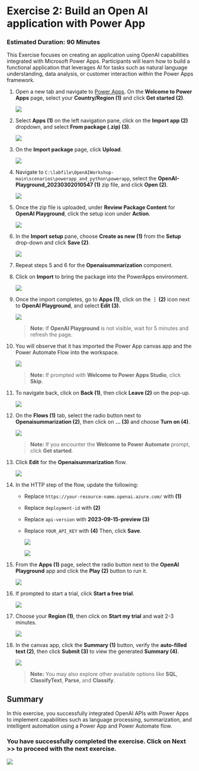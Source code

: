 # Exercise 2: Build an Open AI application with Power App 

### Estimated Duration: 90 Minutes

This Exercise focuses on creating an application using OpenAI capabilities integrated with Microsoft Power Apps. Participants will learn how to build a functional application that leverages AI for tasks such as natural language understanding, data analysis, or customer interaction within the Power Apps framework.

1. Open a new tab and navigate to [Power Apps](https://make.powerapps.com/). On the **Welcome to Power Apps** page, select your **Country/Region (1)** and click **Get started (2)**.

   ![](./images/welcome-1.png)
    
2. Select **Apps (1)** on the left navigation pane, click on the **Import app (2)** dropdown, and select **From package (.zip) (3)**.

    ![](./images/E2S2.png)

3. On the **Import package** page, click **Upload**.

    ![](./images/E2S3.png)

4. Navigate to `C:\labfile\OpenAIWorkshop-main\scenarios\powerapp_and_python\powerapp`, select the **OpenAI-Playground\_20230302010547 (1)** zip file, and click **Open (2)**.

     ![](./images/openai-play.png)

5. Once the zip file is uploaded, under **Review Package Content** for **OpenAI Playground**, click the setup icon under **Action**.

     ![](./images/E2S5.png)

6. In the **Import setup** pane, choose **Create as new (1)** from the **Setup** drop-down and click **Save (2)**.

      ![](./images/import-setup-1.png)

7. Repeat steps 5 and 6 for the **Openaisummarization** component.

8. Click on **Import** to bring the package into the PowerApps environment.

   ![](./images/E2S8.png)

9. Once the import completes, go to **Apps (1)**, click on the **⋮ (2)** icon next to **OpenAI Playground**, and select **Edit (3)**.

   ![](./images/E2S9.png) 

   > **Note:** If **OpenAI Playground** is not visible, wait for 5 minutes and refresh the page.

11. You will observe that it has imported the Power App canvas app and the Power Automate Flow into the workspace.

      ![](./images/E2S10.png)

    > **Note:** If prompted with **Welcome to Power Apps Studio**, click **Skip**.

12. To navigate back, click on **Back (1)**, then click **Leave (2)** on the pop-up.

      ![](./images/E2S11.png)

13. On the **Flows (1)** tab, select the radio button next to **Openaisummarization (2)**, then click on **... (3)** and choose **Turn on (4)**.

      ![](./images/E2S12.png)

      >**Note:** If you encounter the **Welcome to Power Automate** prompt, click **Get started**.

14. Click **Edit** for the **Openaisummarization** flow.

      ![](./images/E2S13.png)

14. In the HTTP step of the flow, update the following:

    - Replace `https://your-resource-name.openai.azure.com/` with **<inject key="OpenAIEndpoint" enableCopy="true"/> (1)**
    - Replace `deployment-id` with **<inject key="openaimodulename" enableCopy="true"/> (2)**
    - Replace `api-version` with **2023-09-15-preview (3)**
    - Replace `YOUR_API_KEY` with **<inject key="OpenAIKey" enableCopy="true"/> (4)**
      Then, click **Save**.

      ![](./images/E2S14.png)

      ![](../media/savepa.png)
   
15. From the **Apps (1)** page, select the radio button next to the **OpenAI Playground** app and click the **Play (2)** button to run it.

     ![](./images/canves-play.png)

16. If prompted to start a trial, click **Start a free trial**. 

      ![](../media/startfreetrial.png)

17. Choose your **Region (1)**, then click on **Start my trial** and wait 2-3 minutes.

      ![](../media/rs.png)    

18. In the canvas app, click the **Summary (1)** button, verify the **auto-filled text (2)**, then click **Submit (3)** to view the generated **Summary (4)**.

     ![](./images/E2S17.png)

    > **Note:** You may also explore other available options like **SQL**, **ClassifyText**, **Parse**, and **Classify**.

## Summary

In this exercise, you successfully integrated OpenAI APIs with Power Apps to implement capabilities such as language processing, summarization, and intelligent automation using a Power App and Power Automate flow.

### You have successfully completed the exercise. Click on **Next >>** to proceed with the next exercise.

![](./images/next-page.png)
